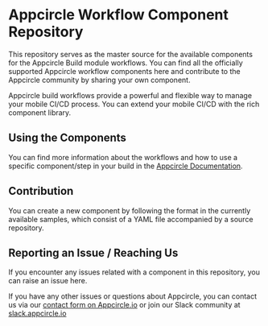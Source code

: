 # Appcircle Workflow Component Repository
This repository serves as the master source for the available components for the Appcircle Build module workflows. 
You can find all the officially supported Appcircle workflow components here and contribute to the Appcircle community by sharing your own component.

Appcircle build workflows provide a powerful and flexible way to manage your mobile CI/CD process. You can extend your mobile CI/CD with the rich component library.

## Using the Components
You can find more information about the workflows and how to use a specific component/step in your build in the [Appcircle Documentation](https://docs.appcircle.io/workflows/).

## Contribution
You can create a new component by following the format in the currently available samples, which consist of a YAML file accompanied by a source repository.

## Reporting an Issue / Reaching Us
If you encounter any issues related with a component in this repository, you can raise an issue here.

If you have any other issues or questions about Appcircle, you can contact us via our [contact form on Appcircle.io](https://appcircle.io/support) or join our Slack community at [slack.appcircle.io](slack.appcircle.io)
 
